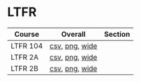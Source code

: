 # LTFR

| Course | Overall | Section |
| ------ | ------- | ------- |
| LTFR 104 | [csv](https://github.com/UCSD-Historical-Enrollment-Data/2023Fall/blob/main/overall/LTFR%20104.csv), [png](https://raw.githubusercontent.com/UCSD-Historical-Enrollment-Data/2023Fall/main/plot_overall/LTFR%20104.png), [wide](https://raw.githubusercontent.com/UCSD-Historical-Enrollment-Data/2023Fall/main/plot_overall_wide/LTFR%20104.png) |  |
| LTFR 2A | [csv](https://github.com/UCSD-Historical-Enrollment-Data/2023Fall/blob/main/overall/LTFR%202A.csv), [png](https://raw.githubusercontent.com/UCSD-Historical-Enrollment-Data/2023Fall/main/plot_overall/LTFR%202A.png), [wide](https://raw.githubusercontent.com/UCSD-Historical-Enrollment-Data/2023Fall/main/plot_overall_wide/LTFR%202A.png) |  |
| LTFR 2B | [csv](https://github.com/UCSD-Historical-Enrollment-Data/2023Fall/blob/main/overall/LTFR%202B.csv), [png](https://raw.githubusercontent.com/UCSD-Historical-Enrollment-Data/2023Fall/main/plot_overall/LTFR%202B.png), [wide](https://raw.githubusercontent.com/UCSD-Historical-Enrollment-Data/2023Fall/main/plot_overall_wide/LTFR%202B.png) |  |
